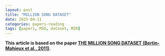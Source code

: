 ```yaml
---
layout: post
title: "MILLION SONG DATASET"
date: 2025-04-11
categories: papers-reading
tags: [papers, MSD, dataset, MIR]
---
```


**This article is based on the paper [THE MILLION SONG DATASET (Bertin-Mahieux et al., 2011)](https://ismir2011.ismir.net/papers/OS6-1.pdf).**

